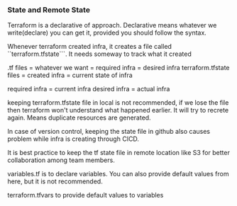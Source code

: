 ### State and Remote State
Terraform is a declarative of approach. Declarative means whatever we write(declare) you can get it, provided you should follow the syntax.

Whenever terraform created infra, it creates a file called ``terraform.tfstate```. It needs someway to track what it created

.tf files = whatever we want = required infra = desired infra
terraform.tfstate files = created infra = current state of infra

required infra = current infra
desired infra = actual infra

keeping terraform.tfstate file in local is not recommended, if we lose the file then terraform won't understand what happened earlier. It will try to recrete again. Means duplicate resources are generated.

In case of version control, keeping the state file in github also causes problem while infra is creating through CICD.

It is best practice to keep the tf state file in remote location like S3 for better collaboration among team members.

variables.tf is to declare variables. You can also provide default values from here, but it is not recommended.

terraform.tfvars to provide default values to variables